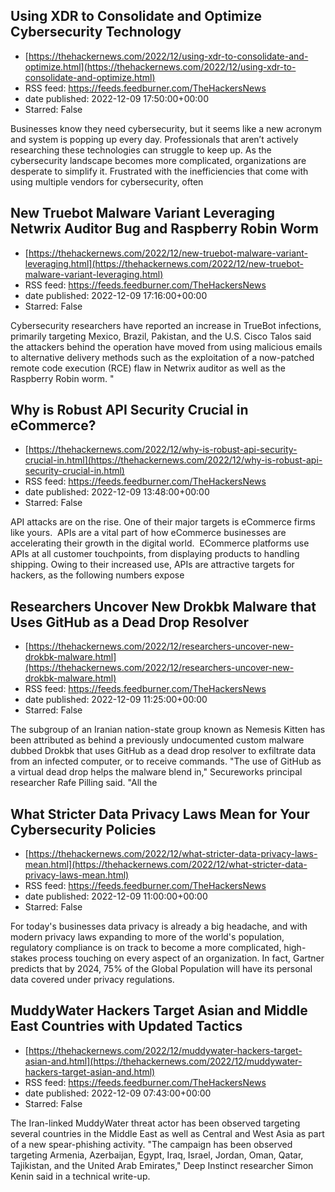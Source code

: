 ## Using XDR to Consolidate and Optimize Cybersecurity Technology
 - [https://thehackernews.com/2022/12/using-xdr-to-consolidate-and-optimize.html](https://thehackernews.com/2022/12/using-xdr-to-consolidate-and-optimize.html)
 - RSS feed: https://feeds.feedburner.com/TheHackersNews
 - date published: 2022-12-09 17:50:00+00:00
 - Starred: False

Businesses know they need cybersecurity, but it seems like a new acronym and system is popping up every day. Professionals that aren’t actively researching these technologies can struggle to keep up. As the cybersecurity landscape becomes more complicated, organizations are desperate to simplify it. Frustrated with the inefficiencies that come with using multiple vendors for cybersecurity, often

## New Truebot Malware Variant Leveraging Netwrix Auditor Bug and Raspberry Robin Worm
 - [https://thehackernews.com/2022/12/new-truebot-malware-variant-leveraging.html](https://thehackernews.com/2022/12/new-truebot-malware-variant-leveraging.html)
 - RSS feed: https://feeds.feedburner.com/TheHackersNews
 - date published: 2022-12-09 17:16:00+00:00
 - Starred: False

Cybersecurity researchers have reported an increase in TrueBot infections, primarily targeting Mexico, Brazil, Pakistan, and the U.S.
Cisco Talos said the attackers behind the operation have moved from using malicious emails to alternative delivery methods such as the exploitation of a now-patched remote code execution (RCE) flaw in Netwrix auditor as well as the Raspberry Robin worm.
"

## Why is Robust API Security Crucial in eCommerce?
 - [https://thehackernews.com/2022/12/why-is-robust-api-security-crucial-in.html](https://thehackernews.com/2022/12/why-is-robust-api-security-crucial-in.html)
 - RSS feed: https://feeds.feedburner.com/TheHackersNews
 - date published: 2022-12-09 13:48:00+00:00
 - Starred: False

API attacks are on the rise. One of their major targets is eCommerce firms like yours. 
APIs are a vital part of how eCommerce businesses are accelerating their growth in the digital world. 
ECommerce platforms use APIs at all customer touchpoints, from displaying products to handling shipping. Owing to their increased use, APIs are attractive targets for hackers, as the following numbers expose

## Researchers Uncover New Drokbk Malware that Uses GitHub as a Dead Drop Resolver
 - [https://thehackernews.com/2022/12/researchers-uncover-new-drokbk-malware.html](https://thehackernews.com/2022/12/researchers-uncover-new-drokbk-malware.html)
 - RSS feed: https://feeds.feedburner.com/TheHackersNews
 - date published: 2022-12-09 11:25:00+00:00
 - Starred: False

The subgroup of an Iranian nation-state group known as Nemesis Kitten has been attributed as behind a previously undocumented custom malware dubbed Drokbk that uses GitHub as a dead drop resolver to exfiltrate data from an infected computer, or to receive commands.
"The use of GitHub as a virtual dead drop helps the malware blend in," Secureworks principal researcher Rafe Pilling said. "All the

## What Stricter Data Privacy Laws Mean for Your Cybersecurity Policies
 - [https://thehackernews.com/2022/12/what-stricter-data-privacy-laws-mean.html](https://thehackernews.com/2022/12/what-stricter-data-privacy-laws-mean.html)
 - RSS feed: https://feeds.feedburner.com/TheHackersNews
 - date published: 2022-12-09 11:00:00+00:00
 - Starred: False

For today's businesses data privacy is already a big headache, and with modern privacy laws expanding to more of the world's population, regulatory compliance is on track to become a more complicated, high-stakes process touching on every aspect of an organization. In fact, Gartner predicts that by 2024, 75% of the Global Population will have its personal data covered under privacy regulations.

## MuddyWater Hackers Target Asian and Middle East Countries with Updated Tactics
 - [https://thehackernews.com/2022/12/muddywater-hackers-target-asian-and.html](https://thehackernews.com/2022/12/muddywater-hackers-target-asian-and.html)
 - RSS feed: https://feeds.feedburner.com/TheHackersNews
 - date published: 2022-12-09 07:43:00+00:00
 - Starred: False

The Iran-linked MuddyWater threat actor has been observed targeting several countries in the Middle East as well as Central and West Asia as part of a new spear-phishing activity.
"The campaign has been observed targeting Armenia, Azerbaijan, Egypt, Iraq, Israel, Jordan, Oman, Qatar, Tajikistan, and the United Arab Emirates," Deep Instinct researcher Simon Kenin said in a technical write-up.
